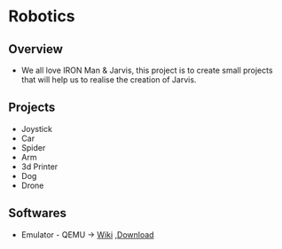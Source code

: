 # Robotics

## Overview
- We all love IRON Man & Jarvis, this project is to create small projects that will help us to realise the creation of Jarvis.

## Projects
- Joystick
- Car
- Spider
- Arm
- 3d Printer
- Dog
- Drone

## Softwares
- Emulator - QEMU -> [Wiki](https://wiki.qemu.org/Main_Page) ,[Download](https://qemu.weilnetz.de/w64/2023/?C=M;O=D)